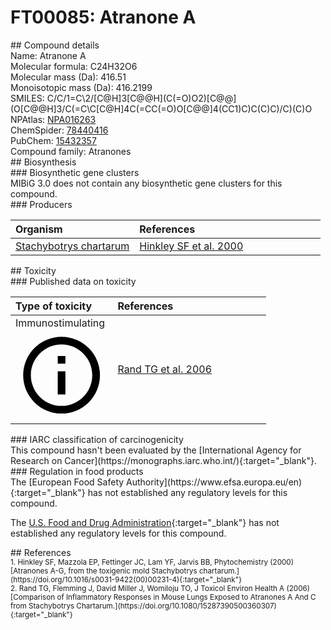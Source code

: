 
# FT00085: Atranone A
<div class="molecule_image" style="float:left">
<img data-smiles= C/C1=C/C[C@H]2C(C(C)C)=CC(=O)O[C@]2(C)CC/C(C)=C2/OC(=O)[C@@H]3[C@H]2[C@@H]1O[C@]3(C)O data-smiles-options="{ 'width': 350, 'height': 350 }" />
</div>
## Compound details
<div style="overflow:hidden">
Name: Atranone A<br>
Molecular formula: C24H32O6<br>
Molecular mass (Da): 416.51<br>
Monoisotopic mass (Da): 416.2199<br>
<div class="break_all">
SMILES: C/C/1=C\2/[C@H]3[C@@H](C(=O)O2)[C@@](O[C@@H]3/C(=C\C[C@H]4C(=CC(=O)O[C@@]4(CC1)C)C(C)C)/C)(C)O<br>
</div>
        NPAtlas: <a href=https://www.npatlas.org/explore/compounds/NPA016263 target="_blank">NPA016263</a><br>
        ChemSpider: <a href=https://www.chemspider.com/Chemical-Structure.78440416.html target="_blank">78440416</a><br>
        PubChem: <a href=https://pubchem.ncbi.nlm.nih.gov/compound/15432357 target="_blank">15432357</a><br>
    Compound family: Atranones<br>
</div>

<div markdown="block" class="section">
## Biosynthesis
<div markdown="block" class="subsection">
### Biosynthetic gene clusters
<div markdown="block" class="indented_block">
MIBiG 3.0 does not contain any biosynthetic gene clusters for this compound.
</div>
</div>

<div markdown="block" class="subsection">
### Producers
<table>
<thead>
<tr>
<th style="text-align: left;" role="columnheader" width="40%" data-sort-default>Organism</th>
<th style="text-align: left;" role="columnheader" width="60%">References</th>
</tr>
</thead>
        <tr>
        <td style="text-align: left;"><a href="https://www.ncbi.nlm.nih.gov/Taxonomy/Browser/wwwtax.cgi?mode=Info&id=74722" target="_blank">Stachybotrys chartarum</a></td>
        <td style="text-align: left;"><a href="#REF00076">Hinkley SF et al. 2000</a></td>
        </tr>
</table>
</div>
</div>

<div markdown="block" class="section">
## Toxicity
<div markdown="block" class="subsection">
### Published data on toxicity
<table>
<thead>
<tr>
<th style="text-align: left;" role="columnheader" width="40%" data-sort-default>Type of toxicity</th>
<th style="text-align: left;" role="columnheader" width="60%">References</th>
</tr>
</thead>
<tbody>
<tr>
<td style="text-align: left;">Immunostimulating <span class="twemoji" title="Activates the immune system"><svg xmlns="http://www.w3.org/2000/svg" viewBox="0 0 24 24"><path d="M11 9h2V7h-2m1 13c-4.41 0-8-3.59-8-8s3.59-8 8-8 8 3.59 8 8-3.59 8-8 8m0-18A10 10 0 0 0 2 12a10 10 0 0 0 10 10 10 10 0 0 0 10-10A10 10 0 0 0 12 2m-1 15h2v-6h-2v6Z"></path></svg></span></td>
<td style="text-align: left;"><a href="#REF00077">Rand TG et al. 2006</a></td>
</tr>
</tbody>
</table>
</div>

<div markdown="block" class="subsection">
### IARC classification of carcinogenicity
<div markdown="block" class="indented_block">
This compound hasn't been evaluated by the [International Agency for Research on Cancer](https://monographs.iarc.who.int/){:target="_blank"}.<br>
</div>
</div>

<div markdown="block" class="subsection">
### Regulation in food products
<div markdown="block" class="indented_block">
The [European Food Safety Authority](https://www.efsa.europa.eu/en){:target="_blank"} has not established any regulatory levels for this compound. <br>

The [U.S. Food and Drug Administration](https://www.fda.gov/){:target="_blank"} has not established any regulatory levels for this compound. <br>

</div>
</div>

</div>

<div markdown="block" class="section">
## References
<div markdown="block" style="font-size: smaller;">
<span id=REF00076>
1. Hinkley SF, Mazzola EP, Fettinger JC, Lam YF, Jarvis BB, Phytochemistry (2000) [Atranones A-G, from the toxigenic mold Stachybotrys chartarum.](https://doi.org/10.1016/s0031-9422(00)00231-4){:target="_blank"}<br>
</span>

<span id=REF00077>
2. Rand TG, Flemming J, David Miller J, Womiloju TO, J Toxicol Environ Health A (2006) [Comparison of Inflammatory Responses in Mouse Lungs Exposed to Atranones A And C from Stachybotrys Chartarum.](https://doi.org/10.1080/15287390500360307){:target="_blank"}<br>
</span>

</div>
</div>

<script type="text/javascript" src="https://unpkg.com/smiles-drawer@2.0.1/dist/smiles-drawer.min.js"></script>
<script>
    SmiDrawer.apply();
</script>
